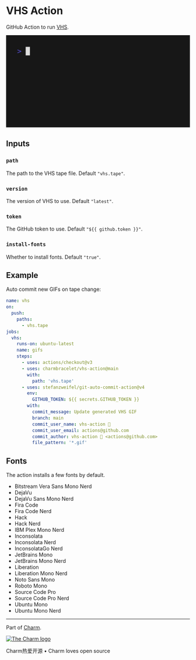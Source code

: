 # VHS Action

GitHub Action to run [VHS][vhs].

[![welcome to vhs!](vhs.gif)][vhs]

[vhs]: https://github.com/charmbracelet/vhs

## Inputs

### `path`

The path to the VHS tape file. Default `"vhs.tape"`.

### `version`

The version of VHS to use. Default `"latest"`.

### `token`

The GitHub token to use. Default `"${{ github.token }}"`.

### `install-fonts`

Whether to install fonts. Default `"true"`.

## Example

Auto commit new GIFs on tape change:

```yaml
name: vhs
on:
  push:
    paths:
      - vhs.tape
jobs:
  vhs:
    runs-on: ubuntu-latest
    name: gifs
    steps:
      - uses: actions/checkout@v3
      - uses: charmbracelet/vhs-action@main
        with:
          path: 'vhs.tape'
      - uses: stefanzweifel/git-auto-commit-action@v4
        env:
          GITHUB_TOKEN: ${{ secrets.GITHUB_TOKEN }}
        with:
          commit_message: Update generated VHS GIF
          branch: main
          commit_user_name: vhs-action 📼
          commit_user_email: actions@github.com
          commit_author: vhs-action 📼 <actions@github.com>
          file_pattern: '*.gif'
```

## Fonts

The action installs a few fonts by default.

* Bitstream Vera Sans Mono Nerd
* DejaVu
* DejaVu Sans Mono Nerd
* Fira Code
* Fira Code Nerd
* Hack
* Hack Nerd
* IBM Plex Mono Nerd
* Inconsolata
* Inconsolata Nerd
* InconsolataGo Nerd
* JetBrains Mono
* JetBrains Mono Nerd
* Liberation
* Liberation Mono Nerd
* Noto Sans Mono
* Roboto Mono
* Source Code Pro
* Source Code Pro Nerd
* Ubuntu Mono
* Ubuntu Mono Nerd

***

Part of [Charm](https://charm.sh).

<a href="https://charm.sh/"><img alt="The Charm logo" src="https://stuff.charm.sh/charm-badge.jpg" width="400"></a>

Charm热爱开源 • Charm loves open source
